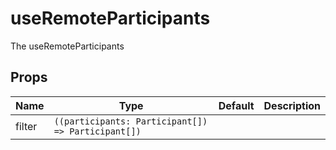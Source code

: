 <!--
!!!! Autogenerated File !!!!
This file was created by @livekit/components-docs-gen and should not be changed manually.
The contents of this file can be replaced at any time which would lead to the loss of all manual changes.
-->

# useRemoteParticipants

The useRemoteParticipants


## Props

| Name | Type | Default | Description |
| --- | --- | --- | --- |
| filter | `((participants: Participant[]) => Participant[])` |  |  |

